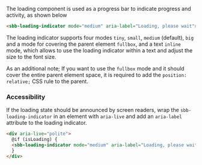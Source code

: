 The loading component is used as a progress bar to indicate progress and activity, as shown below

```html
<sbb-loading-indicator mode="medium" aria-label="Loading, please wait"></sbb-loading-indicator>
```

The loading indicator supports four modes `tiny`, `small`, `medium` (default), `big` and
a mode for covering the parent element `fullbox`,
and a text `inline` mode, which allows to use the loading indicator within a text and adjust the size to the font size.

As an additional note; If you want to use the `fullbox` mode and it should cover the entire parent element space, it is
required to add the `position: relative;` CSS rule to the parent.

### Accessibility

If the loading state should be announced by screen readers, wrap the `sbb-loading-indicator` in an
element with `aria-live` and add an `aria-label` attribute to the loading indicator.

```html
<div aria-live="polite">
  @if (isLoading) {
  <sbb-loading-indicator mode="medium" aria-label="Loading, please wait" />
  }
</div>
```
